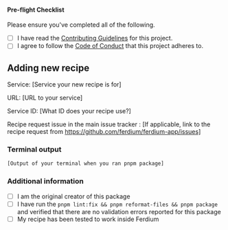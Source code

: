 <!--
  Thank you for taking the time to create a recipe for Ferdium.
  Please complete the following form so we can add your new recipe
 -->

#### Pre-flight Checklist

Please ensure you've completed all of the following.

- [ ] I have read the [Contributing Guidelines](https://github.com/ferdium/ferdium-app/blob/HEAD/CONTRIBUTING.md) for this project.
- [ ] I agree to follow the [Code of Conduct](https://github.com/ferdium/ferdium-app/blob/HEAD/CODE_OF_CONDUCT.md) that this project adheres to.

## Adding new recipe

Service: [Service your new recipe is for]

URL: [URL to your service]

Service ID: [What ID does your recipe use?]

Recipe request issue in the main issue tracker : [If applicable, link to the recipe request from https://github.com/ferdium/ferdium-app/issues]

### Terminal output

```bash
[Output of your terminal when you ran pnpm package]
```

### Additional information

<!-- Please also accept the following checkboxes -->

- [ ] I am the original creator of this package
- [ ] I have run the `pnpm lint:fix && pnpm reformat-files && pnpm package` and verified that there are no validation errors reported for this package
- [ ] My recipe has been tested to work inside Ferdium

<!-- Here you can write anything else you want to tell us. -->
